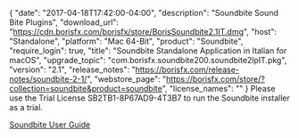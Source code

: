 {
   "date": "2017-04-18T17:42:00-04:00",
   "description": "Soundbite Sound Bite Plugins",
   "download_url": "https://cdn.borisfx.com/borisfx/store/BorisSoundbite2.1IT.dmg",
   "host": "Standalone",
   "platform": "Mac 64-Bit",
   "product": "Soundbite",
   "require_login": true,
   "title": "Soundbite Standalone Application in Italian for macOS",
   "upgrade_topic": "com.borisfx.soundbite200.soundbite2lpIT.pkg",
   "version": "2.1",
   "release_notes": "https://borisfx.com/release-notes/soundbite-2-1/",
   "webstore_page": "https://borisfx.com/store/?collection=soundbite&product=soundbite",
   "license_names": ""
}
Please use the Trial License SB2TB1-8P67AD9-4T3B7 to run the Soundbite installer as a trial.

[Soundbite User Guide](https://cdn.borisfx.com/borisfx/download_files/SoundbiteUserGuide052512.pdf)